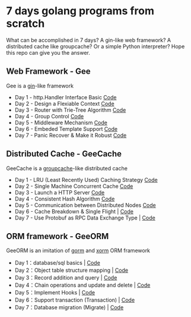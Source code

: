 # 7 days golang programs from scratch

What can be accomplished in 7 days? A gin-like web framework? A distributed cache like groupcache? Or a simple Python interpreter? Hope this repo can give you the answer.

## Web Framework - Gee

Gee is a [gin](https://github.com/gin-gonic/gin)-like framework


- Day 1 - http.Handler Interface Basic [Code](gee-web/day1-http-base)
- Day 2 - Design a Flexiable Context [Code](gee-web/day2-context)
- Day 3 - Router with Trie-Tree Algorithm [Code](gee-web/day3-router)
- Day 4 - Group Control [Code](gee-web/day4-group)
- Day 5 - Middleware Mechanism [Code](gee-web/day5-middleware)
- Day 6 - Embeded Template Support [Code](gee-web/day6-template)
- Day 7 - Panic Recover & Make it Robust [Code](gee-web/day7-panic-recover)

## Distributed Cache - GeeCache

GeeCache is a [groupcache](https://github.com/golang/groupcache)-like distributed cache

- Day 1 - LRU (Least Recently Used) Caching Strategy [Code](gee-cache/day1-lru)
- Day 2 - Single Machine Concurrent Cache [Code](gee-cache/day2-single-node)
- Day 3 - Launch a HTTP Server [Code](gee-cache/day3-http-server)
- Day 4 - Consistent Hash Algorithm [Code](gee-cache/day4-consistent-hash)
- Day 5 - Communication between Distributed Nodes [Code](gee-cache/day5-multi-nodes)
- Day 6 - Cache Breakdown & Single Flight  | [Code](gee-cache/day6-single-flight)
- Day 7 - Use Protobuf as RPC Data Exchange Type | [Code](gee-cache/day7-proto-buf)

## ORM framework - GeeORM

GeeORM is an imitation of [gorm](https://github.com/jinzhu/gorm) and [xorm](https://github.com/go-xorm/xorm) ORM framework

- Day 1：database/sql basics | [Code](gee-orm/day1-database-sql)
- Day 2：Object table structure mapping | [Code](gee-orm/day2-reflect-schema)
- Day 3：Record addition and query | [Code](gee-orm/day3-save-query)
- Day 4：Chain operations and update and delete | [Code](gee-orm/day4-chain-operation)
- Day 5：Implement Hooks | [Code](gee-orm/day5-hooks)
- Day 6：Support transaction (Transaction) | [Code](gee-orm/day6-transaction)
- Day 7：Database migration (Migrate) | [Code](gee-orm/day7-migrate)
